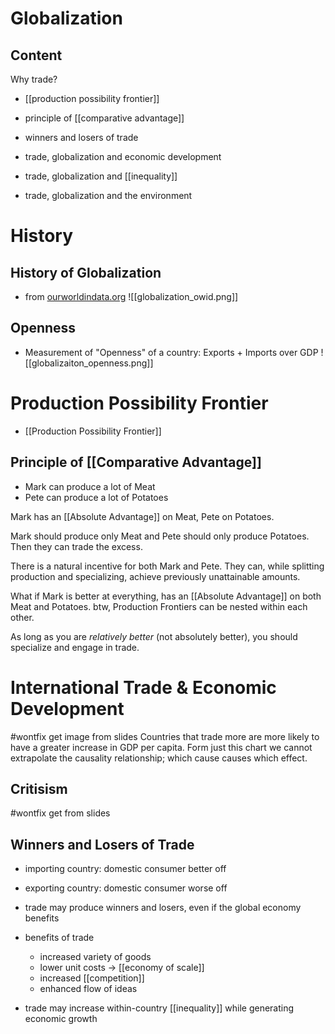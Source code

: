 # Globalization
## Content
Why trade?
- [[production possibility frontier]]
- principle of [[comparative advantage]]
- winners and losers of trade

- trade, globalization and economic development
- trade, globalization and [[inequality]]
- trade, globalization and the environment

# History
## History of Globalization
- from [ourworldindata.org](ourworldindata.org)
![[globalization_owid.png]]

## Openness
- Measurement of "Openness" of a country: Exports + Imports over GDP
 ![[globalizaiton_openness.png]]

# Production Possibility Frontier
- [[Production Possibility Frontier]]
## Principle of [[Comparative Advantage]]
- Mark can produce a lot of Meat 
- Pete can produce a lot of Potatoes

Mark has an [[Absolute Advantage]] on Meat, Pete on Potatoes.

Mark should produce only Meat and Pete should only produce Potatoes. 
Then they can trade the excess. 

There is a natural incentive for both Mark and Pete. They can, while splitting production and specializing, achieve previously unattainable amounts.

What if Mark is better at everything, has an [[Absolute Advantage]] on both Meat and Potatoes. btw, Production Frontiers can be nested within each other.

As long as you are *relatively better* (not absolutely better), you should specialize and engage in trade.

# International Trade & Economic Development

#wontfix get image from slides
Countries that trade more are more likely to have a greater increase in GDP per capita. Form just this chart we cannot extrapolate the causality relationship; which cause causes which effect. 
## Critisism
#wontfix get from slides
## Winners and Losers of Trade
- importing country: domestic consumer better off
- exporting country: domestic consumer worse off
- trade may produce winners and losers, even if the global economy benefits
- benefits of trade
	- increased variety of goods
	- lower unit costs -> [[economy of scale]]
	- increased [[competition]]
	- enhanced flow of ideas

- trade may increase within-country [[inequality]] while generating economic growth
